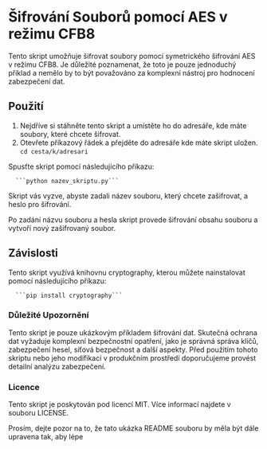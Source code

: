 # Šifrování Souborů pomocí AES v režimu CFB8

Tento skript umožňuje šifrovat soubory pomocí symetrického šifrování AES v režimu CFB8. Je důležité poznamenat, že toto je pouze jednoduchý příklad a nemělo by to být považováno za komplexní nástroj pro hodnocení zabezpečení dat.

## Použití

1. Nejdříve si stáhněte tento skript a umístěte ho do adresáře, kde máte soubory, které chcete šifrovat.
2. Otevřete příkazový řádek a přejděte do adresáře kde máte skript uložen.
      ```cd cesta/k/adresari```
   
Spusťte skript pomocí následujícího příkazu:

      ```python nazev_skriptu.py```

Skript vás vyzve, abyste zadali název souboru, který chcete zašifrovat, a heslo pro šifrování.

Po zadání názvu souboru a hesla skript provede šifrování obsahu souboru a vytvoří nový zašifrovaný soubor.

## Závislosti

Tento skript využívá knihovnu cryptography, kterou můžete nainstalovat pomocí následujícího příkazu:

      ```pip install cryptography```

### Důležité Upozornění

Tento skript je pouze ukázkovým příkladem šifrování dat. Skutečná ochrana dat vyžaduje komplexní bezpečnostní opatření, jako je správná správa klíčů, zabezpečení hesel, síťová bezpečnost a další aspekty. Před použitím tohoto skriptu nebo jeho modifikací v produkčním prostředí doporučujeme provést detailní analýzu zabezpečení.

### Licence

Tento skript je poskytován pod licencí MIT. Více informací najdete v souboru LICENSE.

Prosím, dejte pozor na to, že tato ukázka README souboru by měla být dále upravena tak, aby lépe 
